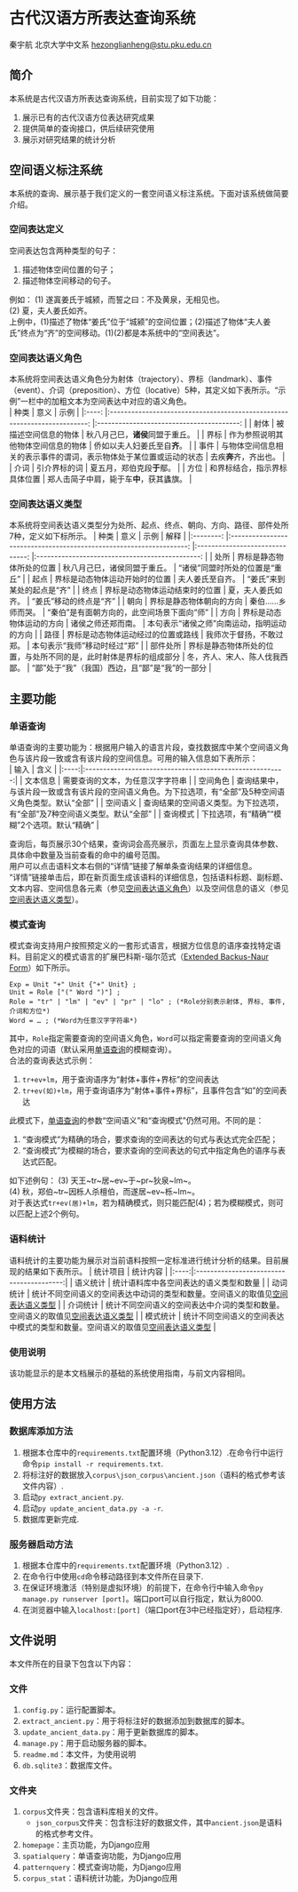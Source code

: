 # 古代汉语方所表达查询系统

秦宇航 北京大学中文系 hezonglianheng@stu.pku.edu.cn

## 简介

本系统是古代汉语方所表达查询系统，目前实现了如下功能：
1. 展示已有的古代汉语方位表达研究成果
2. 提供简单的查询接口，供后续研究使用
3. 展示对研究结果的统计分析

## 空间语义标注系统

本系统的查询、展示基于我们定义的一套空间语义标注系统。下面对该系统做简要介绍。

### 空间表达定义

空间表达包含两种类型的句子：
1. 描述物体空间位置的句子；
2. 描述物体空间移动的句子。

例如：
(1) 遂寘姜氏于城颍，而誓之曰：不及黄泉，无相见也。  
(2)	夏，夫人姜氏如齐。  
上例中，(1)描述了物体“姜氏”位于“城颍”的空间位置；(2)描述了物体“夫人姜氏”终点为“齐”的空间移动。(1)(2)都是本系统中的“空间表达”。  

### 空间表达语义角色
本系统将空间表达语义角色分为射体（trajectory）、界标（landmark）、事件（event）、介词（preposition）、方位（locative）5种，其定义如下表所示。“示例”一栏中的加粗文本为空间表达中对应的语义角色。  
| 种类 	|                                   意义                                   	|                   示例                   	|
|:----:	|:------------------------------------------------------------------------:	|:----------------------------------------:	|
| 射体 	|                           被描述空间信息的物体                           	|     秋八月己巳，**诸侯**同盟于重丘。     	|
| 界标 	|                    作为参照说明其他物体空间信息的物体                    	|       侨如以夫人妇姜氏至自**齐**。       	|
| 事件 	|    与物体空间信息相关的表示事件的谓词，表示物体处于某位置或运动的状态    	|          去疾**奔**齐，齐出也。          	|
| 介词 	|                               引介界标的词                               	|        夏五月，郑伯克段**于**鄢。        	|
| 方位 	|                       和界标结合，指示界标具体位置                       	| 郑人击简子中肩，毙于车**中**，获其蠭旗。 	|

### 空间表达语义类型
本系统将空间表达语义类型分为处所、起点、终点、朝向、方向、路径、部件处所7种，定义如下标所示。
|   种类   	|                                意义                                	|              示例              	|                      解释                      	|
|:--------:	|:------------------------------------------------------------------:	|:------------------------------:	|:----------------------------------------------:	|
|   处所   	|                      界标是静态物体所处的位置                      	|  秋八月己巳，诸侯同盟于重丘。  	|         “诸侯”同盟时所处的位置是“重丘”         	|
|   起点   	|                   界标是动态物体运动开始时的位置                   	|        夫人姜氏至自齐。        	|            “姜氏”来到某处的起点是“齐”          	|
|   终点   	|                   界标是动态物体运动结束时的位置                   	|       夏，夫人姜氏如齐。       	|             “姜氏”移动的终点是“齐”             	|
|   朝向   	|                      界标是静态物体朝向的方向                      	|        秦伯……乡师而哭。        	|   “秦伯”是有面朝方向的，此空间场景下面向“师”   	|
|   方向   	|                      界标是动态物体运动的方向                      	|       诸侯之师还郑而南。       	|   本句表示“诸侯之师”向南运动，指明运动的方向   	|
|   路径   	|                 界标是动态物体运动经过的位置或路线                 	|    我师次于督扬，不敢过郑。    	|          本句表示“我师”移动时经过“郑”          	|
| 部件处所 	| 界标是静态物体所处的位置，与处所不同的是，此时射体是界标的组成部分 	| 冬，齐人、宋人、陈人伐我西鄙。 	| “鄙”处于“我”（我国）西边，且“鄙”是“我”的一部分 	|
## 主要功能

### 单语查询
单语查询的主要功能为：根据用户输入的语言片段，查找数据库中某个空间语义角色与该片段一致或含有该片段的空间信息。可用的输入信息如下表所示：  
| 输入   | 含义                                                       |
|:----:|:--------------------------------------------------------:|
| 文本信息 | 需要查询的文本，为任意汉字字符串                                         |
| 空间角色 | 查询结果中，与该片段一致或含有该片段的空间语义角色。为下拉选项，有“全部”及5种空间语义角色类型。默认“全部”  |
| 空间语义 | 查询结果的空间语义类型。为下拉选项，有“全部”及7种空间语义类型。默认“全部”                  |
| 查询模式 | 下拉选项，有“精确”“模糊”2个选项。默认“精确”                                |

查询后，每页展示30个结果，查询词会高亮展示，页面左上显示查询具体参数、具体命中数量及当前查看的命中的编号范围。  
用户可以点击语料文本右侧的“详情”链接了解单条查询结果的详细信息。  
“详情”链接单击后，即在新页面生成该语料的详细信息，包括语料标题、副标题、文本内容、空间信息各元素（参见[空间表达语义角色](#空间表达语义角色)）以及空间信息的语义（参见[空间表达语义类型](#空间表达语义类型)）。

### 模式查询
模式查询支持用户按照预定义的一套形式语言，根据方位信息的语序查找特定语料。目前定义的模式语言的扩展巴科斯-瑙尔范式（[Extended Backus-Naur Form](https://zh.wikipedia.org/wiki/%E6%89%A9%E5%B1%95%E5%B7%B4%E7%A7%91%E6%96%AF%E8%8C%83%E5%BC%8F)）如下所示。  
```ebnf
Exp = Unit "+" Unit {"+" Unit} ;
Unit = Role ["(" Word ")"] ;
Role = "tr" | "lm" | "ev" | "pr" | "lo" ; (*Role分别表示射体, 界标, 事件, 介词和方位*) 
Word = … ; (*Word为任意汉字字符串*)
```
其中，`Role`指定需要查询的空间语义角色，`Word`可以指定需要查询的空间语义角色对应的词语（默认采用[单语查询](#单语查询)的模糊查询）。  
合法的查询表达式示例：
1. `tr+ev+lm`，用于查询语序为“射体+事件+界标”的空间表达
2. `tr+ev(如)+lm`，用于查询语序为“射体+事件+界标”，且事件包含“如”的空间表达

此模式下，[单语查询](#单语查询)的参数“空间语义”和“查询模式”仍然可用。不同的是：
1. “查询模式”为精确的场合，要求查询的空间表达的句式与表达式完全匹配；
2. “查询模式”为模糊的场合，要求查询的空间表达的句式中指定角色的语序与表达式匹配。

如下述例句：
(3) 天王~tr~居~ev~于~pr~狄泉~lm~。  
(4) 秋，郑伯~tr~因栎人杀檀伯，而遂居~ev~栎~lm~。  
对于表达式`tr+ev(居)+lm`，若为精确模式，则只能匹配(4)；若为模糊模式，则可以匹配上述2个例句。

### 语料统计
语料统计的主要功能为展示对当前语料按照一定标准进行统计分析的结果。目前展现的结果如下表所示。
| 统计项目 | 统计内容                                     |
|:----:|:----------------------------------------:|
| 语义统计 | 统计语料库中各空间表达的语义类型和数量           |
| 动词统计 | 统计不同空间语义的空间表达中动词的类型和数量。空间语义的取值见[空间表达语义类型](#空间表达语义类型)   |
| 介词统计 | 统计不同空间语义的空间表达中介词的类型和数量。空间语义的取值见[空间表达语义类型](#空间表达语义类型)   |
| 模式统计 | 统计不同空间语义的空间表达中模式的类型和数量。空间语义的取值见[空间表达语义类型](#空间表达语义类型)   |

### 使用说明
该功能显示的是本文档展示的基础的系统使用指南，与前文内容相同。

## 使用方法

### 数据库添加方法
1. 根据本仓库中的`requirements.txt`配置环境（Python3.12）.在命令行中运行命令`pip install -r requirements.txt`.
2. 将标注好的数据放入`corpus\json_corpus\ancient.json`（语料的格式参考该文件内容）.
3. 启动`py extract_ancient.py`.
4. 启动`py update_ancient_data.py -a -r`.
5. 数据库更新完成.

### 服务器启动方法
1. 根据本仓库中的`requirements.txt`配置环境（Python3.12）.
2. 在命令行中使用`cd`命令移动路径到本文件所在目录下.
3. 在保证环境激活（特别是虚拟环境）的前提下，在命令行中输入命令`py manage.py runserver [port]`。端口port可以自行指定，默认为8000.
4. 在浏览器中输入`localhost:[port]`（端口port在3中已经指定好），启动程序.

## 文件说明
本文件所在的目录下包含以下内容：

### 文件
1. `config.py`：运行配置脚本。
2. `extract_ancient.py`：用于将标注好的数据添加到数据库的脚本。
3. `update_ancient_data.py`：用于更新数据库的脚本。
4. `manage.py`：用于启动服务器的脚本。
5. `readme.md`：本文件，为使用说明
6. `db.sqlite3`：数据库文件。

### 文件夹
1. `corpus`文件夹：包含语料库相关的文件。
    - `json_corpus`文件夹：包含标注好的数据文件，其中`ancient.json`是语料的格式参考文件。
2. `homepage`：主页功能，为Django应用
3. `spatialquery`：单语查询功能，为Django应用
4. `patternquery`：模式查询功能，为Django应用
5. `corpus_stat`：语料统计功能，为Django应用
